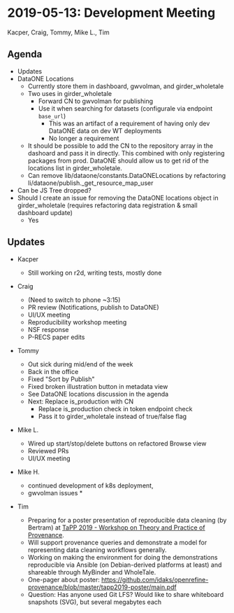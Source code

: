 2019-05-13: Development Meeting
===============================
Kacper, Craig, Tommy, Mike L., Tim

Agenda
------
* Updates
* DataONE Locations
    * Currently store them in dashboard, gwvolman, and girder_wholetale
    * Two uses in girder_wholetale
        * Forward CN to gwvolman for publishing
        * Use it when searching for datasets (configurale via endpoint `base_url`)
            * This was an artifact of a requirement of having only dev DataONE data on dev WT deployments
            * No longer a requirement
    * It should be possible to add the CN to the repository array in the dashoard and pass it in directly. This combined with only registering packages from prod. DataONE should allow us to get rid of the locations list in girder_wholetale.
    * Can remove lib/dataone/constants.DataONELocations by refactoring li/dataone/publish._get_resource_map_user
* Can be JS Tree dropped?
* Should I create an issue for removing the DataONE locations object in girder_wholetale (requires refactoring data registration & small dashboard update)
    * Yes


Updates
-------

* Kacper
    * Still working on r2d, writing tests, mostly done

* Craig
    * (Need to switch to phone ~3:15)
    * PR review (Notifications, publish to DataONE)
    * UI/UX meeting
    * Reproducibility workshop meeting
    * NSF response
    * P-RECS paper edits

* Tommy
    * Out sick during mid/end of the week
    * Back in the office
    * Fixed "Sort by Publish"
    * Fixed broken illustration button in metadata view
    * See DataONE locations discussion in the agenda
    * Next: Replace is_production with CN
        * Replace is_production check in token endpoint check
        * Pass it to girder_wholetale instead of true/false flag

* Mike L.
    * Wired up start/stop/delete buttons on refactored Browse view
    * Reviewed PRs
    * UI/UX meeting

* Mike H.
    * continued development of k8s deployment,
    * gwvolman issues
        * 

* Tim
    * Preparing for a poster presentation of reproducible data cleaning (by Bertram) at  [TaPP 2019 - Workshop on Theory and Practice of Provenance](https://sites.google.com/uncc.edu/tapp-2019/home).
    * Will support provenance queries and demonstrate a model for representing data cleaning workflows generally.
    * Working on making the environment for doing the demonstrations reproducible via Ansible (on Debian-derived platforms at least) and shareable through MyBinder and WholeTale.
    * One-pager about poster: https://github.com/idaks/openrefine-provenance/blob/master/tapp2019-poster/main.pdf
    * Question: Has anyone used Git LFS? Would like to share whiteboard snapshots (SVG), but several megabytes each
